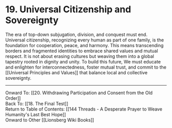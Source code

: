 # 19. Universal Citizenship and Sovereignty

The era of top-down subjugation, division, and conquest must end. Universal citizenship, recognizing every human as part of one family, is the foundation for cooperation, peace, and harmony. This means transcending borders and fragmented identities to embrace shared values and mutual respect. It is not about erasing cultures but weaving them into a global tapestry rooted in dignity and unity. To build this future, We must educate and enlighten for interconnectedness, foster mutual trust, and commit to the [[Universal Principles and Values]] that balance local and collective sovereignty.

____

Onward To: [[20. Withdrawing Participation and Consent from the Old Order]]  
Back To: [[18. The Final Test]]  
Return to Table of Contents: [[144 Threads - A Desperate Prayer to Weave Humanity's Last Best Hope]]  
Onward to Other [[Lionsberg Wiki Books]]  


